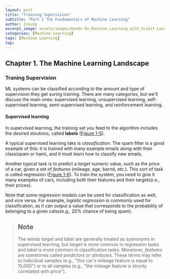 ```yaml
---
layout: post
title: "Training Supervision"
subtitle: "Part I The Fundamentals of Machine Learning"
author: Insung
excerpt_image: assets/images/Hands-On_Machine_Learning_with_Scikit-Learn_Keras_and_Tensorflow_-_Aurelien_Geron.jpg
categories: [Machine Learning]
tags: [Machine Learning]
top:
---
```

## Chapter 1. The Machine Learning Landscape

### Traning Supervision
ML systems can be classified according to the amount and type of supervision they get suring training. There are many categories, but we'll discuss the main ones: supervised learning, unsupervised learning, self-supervised learning, semi-supervised learning, and reinforcement learning.

#### Supervised learning
In supervised learning, the training set you feed to the algorithm includes the desired sloutions, called **labels** ([Figure 1-5]()).

A typical supervised learning taks is *classification*. The spam filter is a good example of this: it is trained with many example emails along with their class(spam or ham), and it must learn how to classify new emails.

Another typical task is to predict a *target* numeric value, such as the price of a car, given a set of *features* (mileage, age, barnd, etc.). This sort of task is called regression ([Figure 1-6]()). To train the system, you need to give it many examples of cars, including both their features and their targets(i.e., their prices).

Note that some regression models can be used for classification as well, and vice versa. For example, *logistic regression* is commonly used for classification, as it can output a value that corresponds to the probability of belonging to a given calss(e.g., 20% chance of being spam).

> ## Note
> The words *target* and *label* are generally treated as sysnonyms in supervised learning, but *target* is more common in regression tasks and *label* is more common in classification tasks. Moreiover, *features* are sometimes called *predictors* or *attributes*. These terms may refer to indicidual samples (e.g., "this car's mileage feature is equal to 15,000") or to all samples (e.g., "the mileage feature is stronly correlated with price").